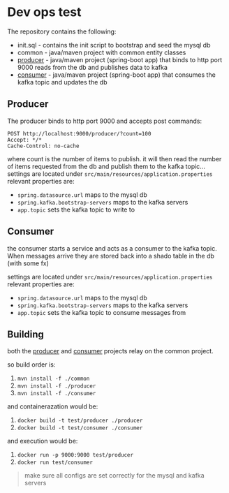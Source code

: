 # Dev ops test

The repository contains the following:

- init.sql - contains the init script to bootstrap and seed the mysql db
- common - java/maven project with common entity classes
- [producer](#producer) - java/maven project (spring-boot app) that binds to http port 9000 reads from the db and publishes data to kafka
- [consumer](#Consumer) - java/maven project (spring-boot app) that consumes the kafka topic and updates the db

## Producer

The producer binds to http port 9000 and accepts post commands:

```http
POST http://localhost:9000/producer/?count=100
Accept: */*
Cache-Control: no-cache
```

where count is the number of items to publish. it will then read the number of items requested from the db and publish them to the kafka topic... settings are located under `src/main/resources/application.properties` relevant properties are:

- `spring.datasource.url` maps to the mysql db
- `spring.kafka.bootstrap-servers` maps to the kafka servers
- `app.topic` sets the kafka topic to write to

## Consumer

the consumer starts a service and acts as a consumer to the kafka topic.
When messages arrive they are stored back into a shado table in the db (with some fx)

settings are located under `src/main/resources/application.properties` relevant properties are:

- `spring.datasource.url` maps to the mysql db
- `spring.kafka.bootstrap-servers` maps to the kafka servers
- `app.topic` sets the kafka topic to consume messages from

## Building

both the [producer](#Producer) and [consumer](#Consumer) projects relay on the common project.

so build order is:

1. `mvn install -f ./common`
2. `mvn install -f ./producer`
3. `mvn install -f ./consumer`

and containerazation would be:

1. `docker build -t test/producer ./producer`
2. `docker build -t test/consumer ./consumer`

and execution would be:

1. `docker run -p 9000:9000 test/producer`
2. `docker run test/consumer`

> make sure all configs are set correctly for the mysql and kafka servers
